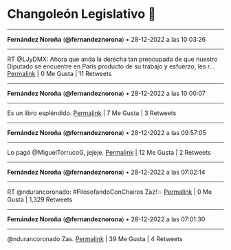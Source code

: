 # Changoleón Legislativo 🙈
*****
**Fernández Noroña** (**@fernandeznorona**) • 28-12-2022 a las 10:03:26
*****
RT @LJyDMX: Ahora que anda la derecha tan preocupada de que nuestro Diputado se encuentre en París producto de su trabajo y esfuerzo, les r…
[Permalink](https://twitter.com/fernandeznorona/status/1608161717904711682) | 0 Me Gusta | 11 Retweets
*****
**Fernández Noroña** (**@fernandeznorona**) • 28-12-2022 a las 10:00:07
*****
Es un libro espléndido.
[Permalink](https://twitter.com/fernandeznorona/status/1608160884701929472) | 7 Me Gusta | 3 Retweets
*****
**Fernández Noroña** (**@fernandeznorona**) • 28-12-2022 a las 09:57:05
*****
Lo pagó @MiguelTorrucoG, jejeje.
[Permalink](https://twitter.com/fernandeznorona/status/1608160120948797440) | 12 Me Gusta | 2 Retweets
*****
**Fernández Noroña** (**@fernandeznorona**) • 28-12-2022 a las 07:02:14
*****
RT @ndurancoronado: #FilosofandoConChairos
Zaz!💥
[Permalink](https://twitter.com/fernandeznorona/status/1608116118450839554) | 0 Me Gusta | 1,329 Retweets
*****
**Fernández Noroña** (**@fernandeznorona**) • 28-12-2022 a las 07:01:30
*****
@ndurancoronado Zas.
[Permalink](https://twitter.com/fernandeznorona/status/1608115934299914244) | 39 Me Gusta | 4 Retweets